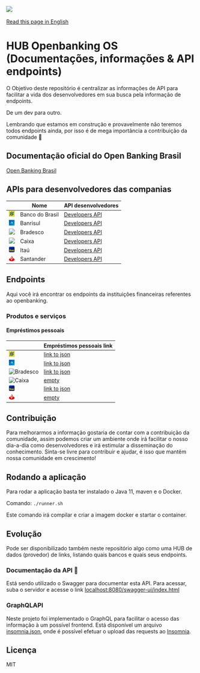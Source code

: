 ![](src/main/resources/static/src/main/resources/static/logos/logo.png)

[Read this page in English](en-us/README.md)

# HUB Openbanking OS (Documentações, informações & API endpoints) 
O Objetivo deste repositório é centralizar as informações de API para facilitar a vida dos desenvolvedores em sua busca pela informação de endpoints.

De um dev para outro.

Lembrando que estamos em construção e provavelmente não teremos todos endpoints ainda, por isso é de mega importância a contribuição da comunidade :construction_worker:

## Documentação oficial do Open Banking Brasil
[Open Banking Brasil](https://openbankingbrasil.org.br/?cookie=true)

## APIs para desenvolvedores das companias
|  | Nome |  API desenvolvedores
| ------ | ------ | ----- |
| <img src="src/main/resources/static/logos/bb-favicon.png" width="15"> | Banco do Brasil | [Developers API](https://apoio.developers.bb.com.br/referency)
| <img src="src/main/resources/static/logos/banrisul-favicon.png" width="15"> | Banrisul | [Developers API](https://developers.banrisul.com.br/pages/allApis.html#openbanking)
| <img src="src/main/resources/static/logos/bradesco-favicon.ico" width="15"> | Bradesco | [Developers API](https://developers.bradesco.com.br/)
| <img src="src/main/resources/static/logos/caixa-favicon.ico" width="15"> | Caixa | [Developers API](https://desenvolvedores.caixa.gov.br/api-catalog)
| <img src="src/main/resources/static/logos/itau-favicon.ico" width="15"> | Itaú | [Developers API](https://developer.itau.com.br/api-catalog/openbanking)
| <img src="src/main/resources/static/logos/santander-favicon.png" width="15"> | Santander | [Developers API](https://www.santander.pt/open-banking/developers#)

## Endpoints
Aqui você irá encontrar os endpoints da instituições financeiras referentes ao openbanking.

### Produtos e serviços

#### Empréstimos pessoais
|  | Empréstimos pessoais link
| ------ | ------ | 
| <img src="src/main/resources/static/logos/bb-favicon.png" width="15" title="Banco do Brasil"> | [link to json](https://opendata.api.bb.com.br/open-banking/products-services/v1/personal-loans)
| <img src="src/main/resources/static/logos/banrisul-favicon.png" width="15" title="Banrisul"> | [link to json](https://openbanking.banrisul.com.br/open-banking/products-services/v1/personal-loans)
| <img src="src/main/resources/static/logos/bradesco-favicon.ico" width="15" title="Bradesco"> | [link to json](https://api.bradesco.com/bradesco/open-banking/products-services/v1/personal-loans)
| <img src="src/main/resources/static/logos/caixa-favicon.ico" width="15" title="Caixa"> | [empty](empty)
| <img src="src/main/resources/static/logos/itau-favicon.ico" width="15" title="Itaú"> | [link to json](https://api.itau/open-banking/products-services/v1/personal-loans)
| <img src="src/main/resources/static/logos/santander-favicon.png" width="15" title="Santander"> | [empty](empty)

## Contribuição
Para melhorarmos a informação gostaria de contar com a contribuição da comunidade, assim podemos criar um ambiente onde irá facilitar o nosso dia-a-dia como desenvolvedores e irá estimular a disseminação do conhecimento. Sinta-se livre para contribuir e ajudar, é isso que mantêm nossa comunidade em crescimento!

## Rodando a aplicação
Para rodar a aplicação basta ter instalado o Java 11, maven e o Docker.

Comando:
`./runner.sh`

Este comando irá compilar e criar a imagem docker e startar o container.

## Evolução
Pode ser disponibilizado também neste repositório algo como uma HUB de dados (provedor) de links, 
listando quais bancos e quais seus endpoints.

### Documentação da API :memo:
Está sendo utilizado o Swagger para documentar esta API. 
Para acessar, suba o servidor e acesse o link [localhost:8080/swagger-ui/index.html](http://localhost:8080/swagger-ui/index.html)

### GraphQLAPI
Neste projeto foi implementado o GraphQL para facilitar o acesso das informação à um possível frontend.
Está disponível um arquivo [insomnia.json](insomnia.json), onde é possível efetuar o upload das requests ao 
[Insomnia](https://insomnia.rest/download/).

## Licença
MIT 
